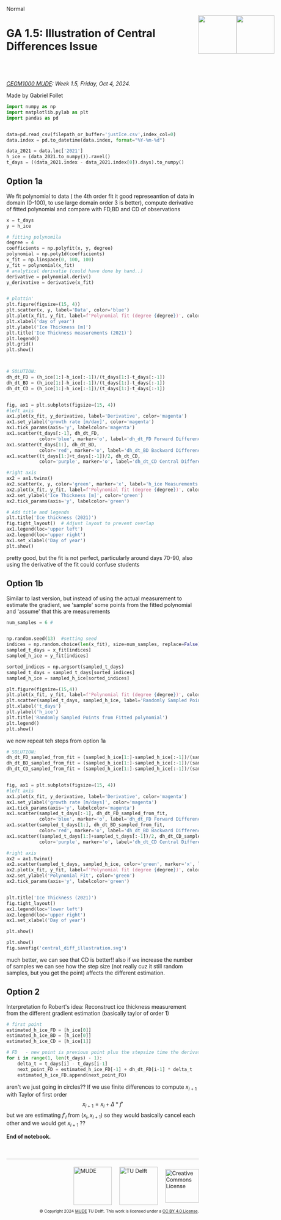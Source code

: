 <userStyle>Normal</userStyle>

# GA 1.5: Illustration of Central Differences Issue

<h1 style="position: absolute; display: flex; flex-grow: 0; flex-shrink: 0; flex-direction: row-reverse; top: 90px;right: 30px; margin: 0; border: 0">
    <style>
        .markdown {width:100%; position: relative}
        article { position: relative }
    </style>
    <img src="https://gitlab.tudelft.nl/mude/public/-/raw/main/tu-logo/TU_P1_full-color.png" style="width:100px" />
    <img src="https://gitlab.tudelft.nl/mude/public/-/raw/main/mude-logo/MUDE_Logo-small.png" style="width:100px" />
</h1>
<h2 style="height: 25px">
</h2>

*[CEGM1000 MUDE](http://mude.citg.tudelft.nl/): Week 1.5, Friday, Oct 4, 2024.*

Made by Gabriel Follet




```python
import numpy as np
import matplotlib.pylab as plt
import pandas as pd


data=pd.read_csv(filepath_or_buffer='justIce.csv',index_col=0)
data.index = pd.to_datetime(data.index, format="%Y-%m-%d")

data_2021 = data.loc['2021']
h_ice = (data_2021.to_numpy()).ravel()
t_days = ((data_2021.index - data_2021.index[0]).days).to_numpy()

```

## Option 1a
We fit polynomial to data ( the  4th order fit it good represeantion of data in domain (0-100), to use large domain order 3 is better), compute derivative of fitted polynomial and compare with FD,BD and CD of observations

```python
x = t_days
y = h_ice

# fitting polynomila
degree = 4
coefficients = np.polyfit(x, y, degree)
polynomial = np.poly1d(coefficients)
x_fit = np.linspace(0, 100, 100)
y_fit = polynomial(x_fit)
# analytical derivatie (could have done by hand..)
derivative = polynomial.deriv()
y_derivative = derivative(x_fit)


# plottin'
plt.figure(figsize=(15, 4))
plt.scatter(x, y, label='Data', color='blue')
plt.plot(x_fit, y_fit, label=f'Polynomial fit (degree {degree})', color='red')
plt.xlabel('day of year')
plt.ylabel('Ice Thickness [m]')
plt.title('Ice Thickness measurements (2021)')
plt.legend()
plt.grid()
plt.show()
```

```python


# SOLUTION:
dh_dt_FD = (h_ice[1:]-h_ice[:-1])/(t_days[1:]-t_days[:-1]) 
dh_dt_BD = (h_ice[1:]-h_ice[:-1])/(t_days[1:]-t_days[:-1]) 
dh_dt_CD = (h_ice[1:]-h_ice[:-1])/(t_days[1:]-t_days[:-1]) 
```

```python

fig, ax1 = plt.subplots(figsize=(15, 4))
#left axis
ax1.plot(x_fit, y_derivative, label='Derivative', color='magenta')
ax1.set_ylabel('growth rate [m/day]', color='magenta')
ax1.tick_params(axis='y', labelcolor='magenta')
ax1.scatter(t_days[:-1], dh_dt_FD,
            color='blue', marker='o', label='dh_dt_FD Forward Difference')
ax1.scatter(t_days[1:], dh_dt_BD,
            color='red', marker='o', label='dh_dt_BD Backward Difference')
ax1.scatter((t_days[1:]+t_days[:-1])/2, dh_dt_CD,
            color='purple', marker='o', label='dh_dt_CD Central Difference')

#right axis
ax2 = ax1.twinx()
ax2.scatter(x, y, color='green', marker='x', label='h_ice Measurements')
ax2.plot(x_fit, y_fit, label=f'Polynomial fit (degree {degree})', color='green',linestyle='--',alpha=0.5)
ax2.set_ylabel('Ice Thickness [m]', color='green')
ax2.tick_params(axis='y', labelcolor='green')

# Add title and legends
plt.title('Ice thickness (2021)')
fig.tight_layout()  # Adjust layout to prevent overlap
ax1.legend(loc='upper left')
ax2.legend(loc='upper right')
ax1.set_xlabel('Day of year')
plt.show()


```

pretty good, but the fit is not perfect, particularly around days 70-90, also using the derivative of the fit could confuse students


## Option 1b
Similar to last version, but instead of using the actual measurement to estimate the gradient, we 'sample' some points from the fitted polynomial and 'assume' that this are measurements

```python
num_samples = 6 # 


np.random.seed(13)  #setting seed
indices = np.random.choice(len(x_fit), size=num_samples, replace=False)
sampled_t_days = x_fit[indices]
sampled_h_ice = y_fit[indices]

sorted_indices = np.argsort(sampled_t_days)
sampled_t_days = sampled_t_days[sorted_indices]
sampled_h_ice = sampled_h_ice[sorted_indices]

plt.figure(figsize=(15,4))
plt.plot(x_fit, y_fit, label=f'Polynomial fit (degree {degree})', color='grey',linestyle='--',alpha=0.5)
plt.scatter(sampled_t_days, sampled_h_ice, label='Randomly Sampled Points', color='blue')
plt.xlabel('t_days')
plt.ylabel('h_ice')
plt.title('Randomly Sampled Points from Fitted polynomial')
plt.legend()
plt.show()

```

we now repeat teh steps  from  option 1a

```python
# SOLUTION:
dh_dt_FD_sampled_from_fit = (sampled_h_ice[1:]-sampled_h_ice[:-1])/(sampled_t_days[1:]-sampled_t_days[:-1]) 
dh_dt_BD_sampled_from_fit = (sampled_h_ice[1:]-sampled_h_ice[:-1])/(sampled_t_days[1:]-sampled_t_days[:-1]) 
dh_dt_CD_sampled_from_fit = (sampled_h_ice[1:]-sampled_h_ice[:-1])/(sampled_t_days[1:]-sampled_t_days[:-1]) 
```

```python

fig, ax1 = plt.subplots(figsize=(15, 4))
#left axis
ax1.plot(x_fit, y_derivative, label='Derivative', color='magenta')
ax1.set_ylabel('growth rate [m/days]', color='magenta')
ax1.tick_params(axis='y', labelcolor='magenta')
ax1.scatter(sampled_t_days[:-1], dh_dt_FD_sampled_from_fit,
            color='blue', marker='o', label='dh_dt_FD Forward Difference')
ax1.scatter(sampled_t_days[1:], dh_dt_BD_sampled_from_fit,
            color='red', marker='o', label='dh_dt_BD Backward Difference')
ax1.scatter((sampled_t_days[1:]+sampled_t_days[:-1])/2, dh_dt_CD_sampled_from_fit,
            color='purple', marker='o', label='dh_dt_CD Central Difference')

#right axis
ax2 = ax1.twinx()
ax2.scatter(sampled_t_days, sampled_h_ice, color='green', marker='x', label='ice measurements*')
ax2.plot(x_fit, y_fit, label=f'Polynomial fit (degree {degree})', color='green',linestyle='--',alpha=0.5)
ax2.set_ylabel('Polynomial Fit', color='green')
ax2.tick_params(axis='y', labelcolor='green')


plt.title('Ice Thickness (2021)')
fig.tight_layout()  
ax1.legend(loc='lower left')
ax2.legend(loc='upper right')
ax1.set_xlabel('Day of year')

plt.show()

plt.show()
fig.savefig('central_diff_illustration.svg')
```

much better, we can see that CD is better!! also if we increase the number of samples we can see how the step size (not really cuz it still random samples, but you get the point) affects the different estimation.


## Option 2 
Interpretation fo Robert's idea: Reconstruct ice thickness measurement from the  different gradient estimation (basically taylor of order 1)

```python
# first point
estimated_h_ice_FD = [h_ice[0]]  
estimated_h_ice_BD = [h_ice[0]]  
estimated_h_ice_CD = [h_ice[1]]  

# FD   - new point is previous point plus the stepsize time the derivative at that point
for i in range(1, len(t_days) - 1):
    delta_t = t_days[i] - t_days[i-1]
    next_point_FD = estimated_h_ice_FD[-1] + dh_dt_FD[i-1] * delta_t
    estimated_h_ice_FD.append(next_point_FD)


```

aren't we just going in circles?? If we use finite differences to compute $x_{i+1}$  with Taylor of first order$$x_{i+1}=x_i+\Delta*f'$$ but we are estimating $f'_i$ from 
$(x_i,x_{i+1})$
 so they would basically cancel each other and we would get $x_{i+1}$ ??




<!-- #region -->
**End of notebook.**

<div style="margin-top: 50px; padding-top: 20px; border-top: 1px solid #ccc;">
  <div style="display: flex; justify-content: flex-end; gap: 20px; align-items: center;">
    <a rel="MUDE" href="http://mude.citg.tudelft.nl/">
      <img alt="MUDE" style="width:100px; height:auto;" src="https://gitlab.tudelft.nl/mude/public/-/raw/main/mude-logo/MUDE_Logo-small.png" />
    </a>
    <a rel="TU Delft" href="https://www.tudelft.nl/en/ceg">
      <img alt="TU Delft" style="width:100px; height:auto;" src="https://gitlab.tudelft.nl/mude/public/-/raw/main/tu-logo/TU_P1_full-color.png" />
    </a>
    <a rel="license" href="http://creativecommons.org/licenses/by/4.0/">
      <img alt="Creative Commons License" style="width:88px; height:auto;" src="https://i.creativecommons.org/l/by/4.0/88x31.png" />
    </a>
  </div>
  <div style="font-size: 75%; margin-top: 10px; text-align: right;">
    &copy; Copyright 2024 <a rel="MUDE" href="http://mude.citg.tudelft.nl/">MUDE</a> TU Delft. 
    This work is licensed under a <a rel="license" href="http://creativecommons.org/licenses/by/4.0/">CC BY 4.0 License</a>.
  </div>
</div>


<!--tested with WS_2_8_solution.ipynb-->
<!-- #endregion -->
